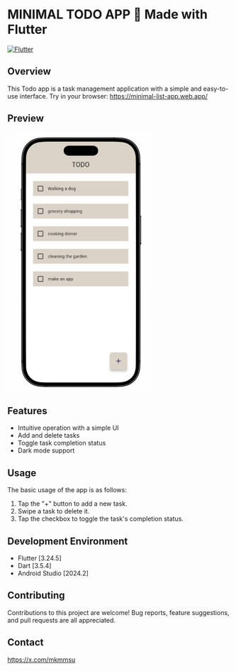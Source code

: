 # MINIMAL TODO APP 🌟 Made with Flutter
 [![Flutter](https://img.shields.io/badge/Flutter-02569B?style=for-the-badge&logo=flutter&logoColor=white)](https://flutter.dev/) 

## Overview
This Todo app is a task management application with a simple and easy-to-use interface.
Try in your browser: https://minimal-list-app.web.app/

## Preview
![minimal_todo_app.png](images%2Fminimal_todo_app.png)

## Features
* Intuitive operation with a simple UI
* Add and delete tasks
* Toggle task completion status
* Dark mode support

## Usage
The basic usage of the app is as follows:
1. Tap the "+" button to add a new task.
2. Swipe a task to delete it.
3. Tap the checkbox to toggle the task's completion status.

## Development Environment
* Flutter [3.24.5]
* Dart [3.5.4]
* Android Studio [2024.2]

## Contributing
Contributions to this project are welcome! Bug reports, feature suggestions, and pull requests are all appreciated.

## Contact
https://x.com/mkmmsu